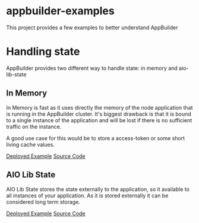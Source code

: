 # appbuilder-examples

This project provides a few examples to better understand AppBuilder

# Handling state

AppBuilder provides two different way to handle state: in memory and aio-lib-state

## In Memory

In Memory is fast as it uses directly the memory of the node application that is running in the AppBuilder cluster. It's biggest drawback is that it is bound to a single instance of the application and will be lost if there is no sufficient traffic on the instance.

A good use case for this would be to store a access-token or some short living cache values.

[Deployed Example](https://343284-appbuilderexamples-stage.adobeio-static.net/api/v1/web/appbuilder-examples/state-in-memory)
[Source Code](./actions/handling-state/in-memory.js)

## AIO Lib State

AIO Lib State stores the state externally to the application, so it available to all instances of your application. As it is stored
externally it can be considered long term storage.

[Deployed Example](https://343284-appbuilderexamples-stage.adobeio-static.net/api/v1/web/appbuilder-examples/aio-lib-state-counter )
[Source Code](./actions/handling-state/lib-state.js)
